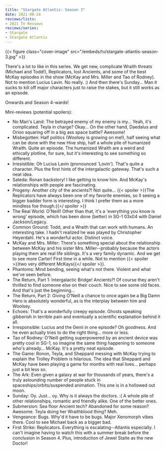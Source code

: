 ```yaml
---
title: "Stargate Atlantis: Season 3"
date: 2021-08-24
reviews/lists:
- 2021 TV Reviews
reviews/series:
- Stargate
- Stargate Atlantis
---
```

{{< figure class="cover-image" src="/embeds/tv/stargate-atlantis-season-3.jpg" >}}

There's a lot to like in this series. We get new, complicate Wraith threats (Michael and Todd!), Replicators, lost Ancients, and some of the best McKay episodes in the show (McKay and Mrs. Miller and Tao of Rodney). Not to mention Lucius Lavin. No really. :) And then there's Sunday... Man it sucks to kill off major characters just to raise the stakes, but it still works as an episode. 

Onwards and Season 4-wards!

Mini-reviews (potential spoilers):

- No Man's Land: The betrayed enemy of my enemy is my… Yeah, it's complicated. Teyla in charge? Okay… On the other hand, Daedalus and Orion squaring off in a big ass space battle? Awesome!
- Misbegotten: Half politics (Woolsey is growing on me!), half seeing what can be done with the new Hive ship, half a whole pile of humanized Wraith. Quite an episode. The humanized Wraith are a weird and ethically plotline, for sure, but it's interesting to see something so different. 
- Irresistible: Oh Lucius Lavin (pronounced 'Lovin'). That's quite a character. Plus the first hints of the intergalactic gateway. That's such a neat idea. 
- Sateda: Ronan backstory! I like getting to know him. And McKay's relationships with people are fascinating. 
- Progeny: Another city of the ancients?! Not quite… {{< spoiler >}}The Replicators have always been one of my favorite enemies, so II seeing a bigger badder form is interesting. I think I prefer them as a more mindless foe though.{{</ spoiler >}}
- The Real World: O'Neill! Other than that, it's a 'everything you know is wrong' episode, which has been done (better) in SG-1 03x04 with Daniel Jackson/Legacy. 
- Common Ground: Todd, and a Wraith that can work with humans. An interesting take. I hadn't realized he was played by Christopher Heyerdahl. He's a wonderful actor. Distinct voice. 
- McKay and Mrs. Miller: There's something special about the relationship between McKay and his sister Mrs. Miller--probably because the actors playing them are real life siblings. It's a very family dynamic. And we get to see more Carter! First time in a while. Not to mention {{< spoiler >}}two very different McKays{{</ spoiler >}}.
- Phantoms: Mind bending, seeing what's not there. Violent and what we've seen before. 
- The Return, Part 1: Intergalactic Bridge! Ancients?! Of course they aren't thrilled to find someone else on their couch. Nice to see some old faces. And that's just the beginning…
- The Return, Part 2: Giving O'Neill a chance to once again be a Big Damn Hero is absolutely wonderful, as is the interplay between him and Woolsey. 
- Echoes: That's a wonderfully creepy episode. Ghosts speaking gibberish in terrible pain and eventually a scientific explanation behind it all. 
- Irresponsible: Lucius and the Genii in one episode? Oh goodness. And he even actually tries to do the right thing… more or less. 
- Tao of Rodney: O'Neill getting superpowered by an ancient device was pretty cool in SG-1, so imagine the same thing happening to someone who's already… McKay. It's a pretty neat episode. 
- The Game: Ronon, Teyla, and Sheppard messing with McKay trying to explain the Trolley Problem is hilarious. The idea that Sheppard and McKay have been playing a game for months with real lives... perhaps just a bit less so. 
- The Ark: Even given a galaxy at war for thousands of years, there's a truly astounding number of people stuck in spaceships/orbits/suspended animation. This one is in a hollowed out moon. 
- Sunday: Oy. Just... oy. Why is it always the doctors. :( A whole pile of other relationships, romantic and friendly alike. One of the better ones. 
- Submersion: Sea floor Ancient tech? Abandoned for some reason? Awesome. Teyla doing her Wraithblood thing? Meh. 
- Vengeance: Bugs. Why'd it have to be bugs. Major Xenomorph vibes there. Cool to see Michael back as a bigger bad. 
- First Strike: Replicators. Everything is escalating--Atlantis especially. I can't imagine having to watch this with a summer break before the conclusion in Season 4. Plus, introduction of Jewel Staite as the new Doctor!